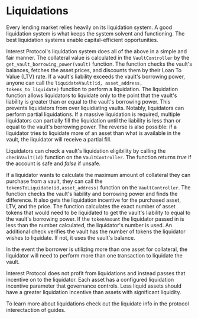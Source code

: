 # Liquidations

Every lending market relies heavily on its liquidation system. A good liquidation system is what keeps the system solvent and functioning. The best liquidation systems enable capital-efficient opportunities. 

Interest Protocol's liquidation system does all of the above in a simple and fair manner. The collateral value is calculated in the `VaultController` by the `get_vault_borrowing_power(vault)` function. The function checks the vault's balances, fetches the asset prices, and discounts them by their Loan To Value (LTV) rate. If a vault's liability exceeds the vault's borrowing power, anyone can call the `liquidateVault(id, asset_address, tokens_to_liquidate)` function to perform a liquidation. The liquidation function allows liquidators to liquidate only to the point that the vault's liability is greater than or equal to the vault's borrowing power. This prevents liquidators from over liquidiating vaults. Notably, liquidators can perform partial liquidations. If a massive liquidation is required, multiple liquidators can partially fill the liquidation until the liability is less than or equal to the vault's borrowing power. The reverse is also possible: if a liquidator tries to liquidate more of an asset than what is available in the vault, the liquidator will receive a partial fill. 

Liquidators can check a vault's liquidation eligibility by calling the `checkVault(id)` function on the `VaultController`. The function returns *true* if the account is safe and *false* if unsafe. 

If a liquidator wants to calculate the maximum amount of collateral they can purchase from a vault, they can call the `tokensToLiquidate(id,asset_address)` function on the `VaultController`. The function checks the vault's liability and borrowing power and finds the difference. It also gets the liquidation incentive for the purchased asset, LTV, and the price. The function calculates the exact number of asset tokens that would need to be liquidated to get the vault's liability to equal to the vault's borrowing power. If the `tokenAmount` the liquidator passed in is less than the number calculated, the liquidator's number is used. An additional check verifies the vault has the number of tokens the liquidator wishes to liquidate. If not, it uses the vault's balance. 

In the event the borrower is utilizing more than one asset for collateral, the liquidator will need to perform more than one transaction to liquidate the vault.

Interest Protocol does not profit from liquidations and instead passes that incentive on to the liquidator. Each asset has a configured liquidation incentive parameter that governance controls. Less liquid assets should have a greater liquidation incentive than assets with significant liquidity. 

To learn more about liquidations check out the liquidate info in the protocol interectaction of guides.

